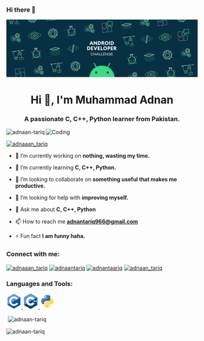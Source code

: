 ### Hi there 👋

<!--
**adnaan-tariq/adnaan-tariq** is a ✨ _special_ ✨ repository because its `README.md` (this file) appears on your GitHub profile.

Here are some ideas to get you started:

- 🔭 I’m currently working on ...
- 🌱 I’m currently learning ...
- 👯 I’m looking to collaborate on ...
- 🤔 I’m looking for help with ...
- 💬 Ask me about ...
- 📫 How to reach me: ...
- 😄 Pronouns: ...
- ⚡ Fun fact: ...
-->
![logo](https://github.com/adnaan-tariq/adnaan-tariq/blob/main/2000_600px.gif)
<h1 align="center">Hi 👋, I'm Muhammad Adnan</h1>
<h3 align="center">A passionate C, C++, Python learner from Pakistan.</h3>
<img align="right" alt="Coding" width="400" src="https://cdn.dribbble.com/users/1162077/screenshots/3848914/programmer.gif">

<p align="left"> <img src="https://komarev.com/ghpvc/?username=adnaan-tariq&label=Profile%20views&color=0e75b6&style=flat" alt="adnaan-tariq" /> </p>

<p align="left"> <a href="https://twitter.com/adnaaan_tariq" target="blank"><img src="https://img.shields.io/twitter/follow/adnaaan_tariq?logo=twitter&style=for-the-badge" alt="adnaaan_tariq" /></a> </p>

- 🔭 I’m currently working on **nothing, wasting my time.**

- 🌱 I’m currently learning **C, C++, Python.**

- 👯 I’m looking to collaborate on **something useful that makes me productive.**

- 🤝 I’m looking for help with **improving myself.**

- 💬 Ask me about **C, C++, Python**

- 📫 How to reach me **adnantariq966@gmail.com**

- ⚡ Fun fact **I am funny haha.**

<h3 align="left">Connect with me:</h3>
<p align="left">
<a href="https://twitter.com/adnaaan_tariq" target="blank"><img align="center" src="https://raw.githubusercontent.com/rahuldkjain/github-profile-readme-generator/master/src/images/icons/Social/twitter.svg" alt="adnaaan_tariq" height="30" width="40" /></a>
<a href="https://linkedin.com/in/adnaantariq" target="blank"><img align="center" src="https://raw.githubusercontent.com/rahuldkjain/github-profile-readme-generator/master/src/images/icons/Social/linked-in-alt.svg" alt="adnaantariq" height="30" width="40" /></a>
<a href="https://fb.com/adnantaariq" target="blank"><img align="center" src="https://raw.githubusercontent.com/rahuldkjain/github-profile-readme-generator/master/src/images/icons/Social/facebook.svg" alt="adnantaariq" height="30" width="40" /></a>
<a href="https://instagram.com/adnaan_tariq" target="blank"><img align="center" src="https://raw.githubusercontent.com/rahuldkjain/github-profile-readme-generator/master/src/images/icons/Social/instagram.svg" alt="adnaan_tariq" height="30" width="40" /></a>
</p>

<h3 align="left">Languages and Tools:</h3>
<p align="left"> <a href="https://www.cprogramming.com/" target="_blank" rel="noreferrer"> <img src="https://raw.githubusercontent.com/devicons/devicon/master/icons/c/c-original.svg" alt="c" width="40" height="40"/> </a> <a href="https://www.w3schools.com/cpp/" target="_blank" rel="noreferrer"> <img src="https://raw.githubusercontent.com/devicons/devicon/master/icons/cplusplus/cplusplus-original.svg" alt="cplusplus" width="40" height="40"/> </a> <a href="https://www.python.org" target="_blank" rel="noreferrer"> <img src="https://raw.githubusercontent.com/devicons/devicon/master/icons/python/python-original.svg" alt="python" width="40" height="40"/> </a> </p>

<p>&nbsp;<img align="center" src="https://github-readme-stats.vercel.app/api?username=adnaan-tariq&show_icons=true&locale=en" alt="adnaan-tariq" /></p>

<p><img align="center" src="https://github-readme-streak-stats.herokuapp.com/?user=adnaan-tariq&" alt="adnaan-tariq" /></p>
